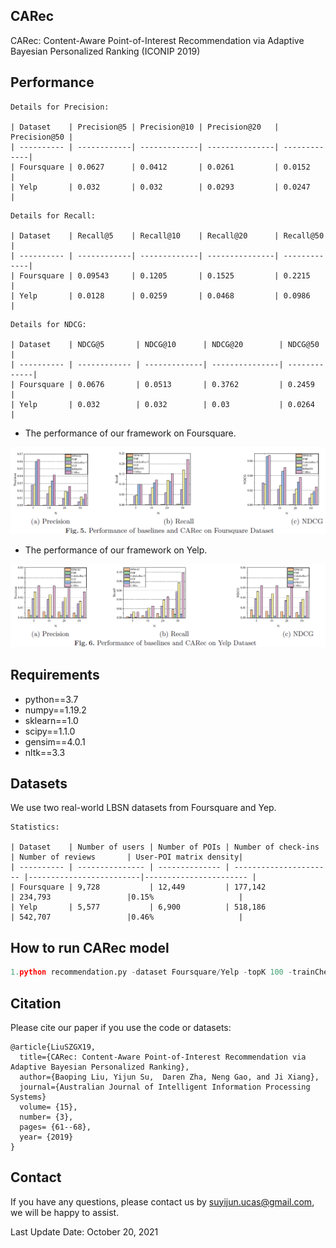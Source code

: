 ## CARec

CARec: Content-Aware Point-of-Interest Recommendation via Adaptive Bayesian Personalized Ranking (ICONIP 2019)

## Performance

```
Details for Precision:

| Dataset    | Precision@5 | Precision@10 | Precision@20   | Precision@50 |
| ---------- | ------------| -------------| ---------------| -------------|
| Foursquare | 0.0627      | 0.0412       | 0.0261         | 0.0152       |
| Yelp       | 0.032       | 0.032        | 0.0293         | 0.0247       |
```

```
Details for Recall:

| Dataset    | Recall@5    | Recall@10    | Recall@20      | Recall@50    |
| ---------- | ------------| -------------| ---------------| -------------|
| Foursquare | 0.09543     | 0.1205       | 0.1525         | 0.2215       |
| Yelp       | 0.0128      | 0.0259       | 0.0468         | 0.0986      |
```

```
Details for NDCG:

| Dataset    | NDCG@5       | NDCG@10      | NDCG@20        | NDCG@50      |
| ---------- | ------------ | -------------| ---------------| -------------|
| Foursquare | 0.0676       | 0.0513       | 0.3762         | 0.2459       |
| Yelp       | 0.032        | 0.032        | 0.03           | 0.0264       |
```
- The performance of our framework on Foursquare.

![The performance of our framework on Foursquare](Foursquare.png)

- The performance of our framework on Yelp.

![The performance of our framework on Yelp](Yelp.png)

## Requirements

- python==3.7
- numpy==1.19.2
- sklearn==1.0
- scipy==1.1.0
- gensim==4.0.1
- nltk==3.3

## Datasets

We use two real-world LBSN datasets from Foursquare and Yep.
```
Statistics:

| Dataset    | Number of users | Number of POIs | Number of check-ins    | Number of reviews       | User-POI matrix density|
| ---------- | --------------- | -------------- | ---------------------- |-------------------------|----------------------- |
| Foursquare | 9,728           | 12,449         | 177,142                | 234,793                 |0.15%                   |
| Yelp       | 5,577           | 6,900          | 518,186                | 542,707                 |0.46%                   |
```

## How to run CARec model

```python
1.python recommendation.py -dataset Foursquare/Yelp -topK 100 -trainCheckin True -trainSenti True -trainTopic True -trainBPR True
```

## Citation
Please cite our paper if you use the code or datasets:
```
@article{LiuSZGX19,
  title={CARec: Content-Aware Point-of-Interest Recommendation via Adaptive Bayesian Personalized Ranking},
  author={Baoping Liu, Yijun Su,  Daren Zha, Neng Gao, and Ji Xiang},
  journal={Australian Journal of Intelligent Information Processing Systems}
  volume= {15},
  number= {3},
  pages= {61--68},
  year= {2019}
}
```
## Contact

If you have any questions, please contact us by suyijun.ucas@gmail.com, we will be happy to assist.

Last Update Date: October 20, 2021